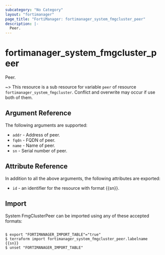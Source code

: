 ```yaml
---
subcategory: "No Category"
layout: "fortimanager"
page_title: "FortiManager: fortimanager_system_fmgcluster_peer"
description: |-
  Peer.
---
```


# fortimanager_system_fmgcluster_peer
Peer.

~> This resource is a sub resource for variable `peer` of resource `fortimanager_system_fmgcluster`. Conflict and overwrite may occur if use both of them.



## Argument Reference


The following arguments are supported:


* `addr` - Address of peer.
* `fqdn` - FQDN of peer.
* `name` - Name of peer.
* `sn` - Serial number of peer.


## Attribute Reference

In addition to all the above arguments, the following attributes are exported:
* `id` - an identifier for the resource with format {{sn}}.

## Import

System FmgClusterPeer can be imported using any of these accepted formats:
```

$ export "FORTIMANAGER_IMPORT_TABLE"="true"
$ terraform import fortimanager_system_fmgcluster_peer.labelname {{sn}}
$ unset "FORTIMANAGER_IMPORT_TABLE"
```

